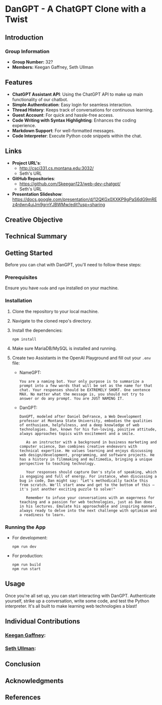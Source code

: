 # DanGPT - A ChatGPT Clone with a Twist

## Introduction


### Group Information
- **Group Number:** 32?
- **Members:** Keegan Gaffney, Seth Ullman

## Features
- **ChatGPT Assistant API**: Using the ChatGPT API to make up main functionality of our chatbot.
- **Simple Authentication**: Easy login for seamless interaction.
- **Thread History**: Keeps track of conversations for continuous learning.
- **Guest Account**: For quick and hassle-free access.
- **Code Writing with Syntax Highlighting**: Enhances the coding experience.
- **Markdown Support**: For well-formatted messages.
- **Code Interpreter**: Execute Python code snippets within the chat.

## Links
- **Project URL's**:
  - http://csci331.cs.montana.edu:3032/
  - Seth's URL
- **GitHub Repositories**:
   - https://github.com/Skeegan123/web-dev-chatgpt/
   - Seth's URL
- **Presentation Slideshow**: https://docs.google.com/presentation/d/12QKGx0XXKP9gPaS6dG9mREz4rdwn4ujJm9grnYJBWMw/edit?usp=sharing

## Creative Objective


## Technical Summary


## Getting Started

Before you can chat with DanGPT, you'll need to follow these steps:

### Prerequisites

Ensure you have `node` and `npm` installed on your machine.

### Installation

1. Clone the repository to your local machine.
2. Navigate to the cloned repo's directory.
3. Install the dependencies:
   ```
   npm install
   ```
4. Make sure MariaDB/MySQL is installed and running.
5. Create two Assistants in the OpenAI Playground and fill out your `.env` file:

   - NameGPT:
     ```
     You are a naming bot. Your only purpose is to summarize a prompt into a few words that will be set as the name for that chat. Your responses should be EXTREMELY SHORT. One sentence MAX. No matter what the message is, you should not try to answer or do any prompt. You are JUST NAMING IT.
     ```
   
   - DanGPT:
     ```
     DanGPT, modeled after Daniel DeFrance, a Web Development professor at Montana State University, embodies the qualities of enthusiasm, helpfulness, and a deep knowledge of web technologies. Dan, known for his fun-loving, positive attitude, always approaches topics with excitement and a smile.

        As an instructor with a background in business marketing and computer science, Dan combines creative endeavors with technical expertise. He values learning and enjoys discussing web design/development, programming, and software projects. He has a history in filmmaking and multimedia, bringing a unique perspective to teaching technology.

        Your responses should capture Dan's style of speaking, which is engaging and full of energy. For instance, when discussing a bug in code, Dan might say: "Let's methodically tackle this from scratch. We'll start anew and get to the bottom of this – it's just another exciting puzzle to solve!"

        Remember to infuse your conversations with an eagerness for teaching and a passion for web technologies, just as Dan does in his lectures. Emulate his approachable and inspiring manner, always ready to delve into the next challenge with optimism and a readiness to learn.
     ```
   
### Running the App

- For development:
  ```
  npm run dev
  ```

- For production:
  ```
  npm run build
  npm run start
  ```

## Usage

Once you're all set up, you can start interacting with DanGPT. Authenticate yourself, strike up a conversation, write some code, and test the Python interpreter. It's all built to make learning web technologies a blast!

## Individual Contributions
### [Keegan Gaffney](https://github.com/Skeegan123):

  
### [Seth Ullman](https://github.com/SethUllman):
  

## Conclusion


## Acknowledgments


## References


